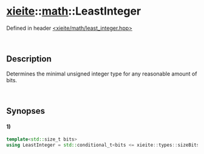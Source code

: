 # [xieite](../../xieite.md)\:\:[math](../../math.md)\:\:LeastInteger
Defined in header [<xieite/math/least_integer.hpp>](../../../include/xieite/math/least_integer.hpp)

&nbsp;

## Description
Determines the minimal unsigned integer type for any reasonable amount of bits.

&nbsp;

## Synopses
#### 1)
```cpp
template<std::size_t bits>
using LeastInteger = std::conditional_t<bits <= xieite::types::sizeBits<std::uint_least8_t>, std::uint_least8_t, std::conditional_t<bits <= xieite::types::sizeBits<std::uint_least16_t>, std::uint_least16_t, std::conditional_t<bits <= xieite::types::sizeBits<std::uint_least32_t>, std::uint_least32_t, std::uint_least64_t>>>;
```
